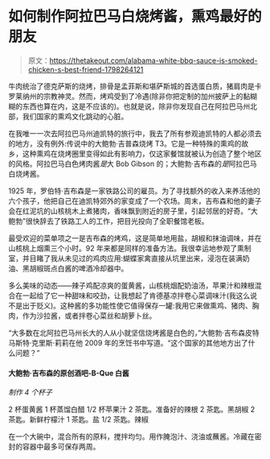 # 如何制作阿拉巴马白烧烤酱，熏鸡最好的朋友

> 原文：<https://thetakeout.com/alabama-white-bbq-sauce-is-smoked-chicken-s-best-friend-1798264121>

牛肉统治了德克萨斯的烧烤，排骨是孟菲斯和堪萨斯城的首选蛋白质，猪肩肉是卡罗莱纳州的宗教神灵。然而，烤鸡受到了冷遇(除非你把定制的加州披萨上的黏糊糊的东西也算在内，这是不应该的)。也就是说，除非你发现自己在阿拉巴马州北部，我们国家的熏鸡文化跳动的心脏。



在我唯一一次去阿拉巴马州迪凯特的旅行中，我去了所有参观迪凯特的人都必须去的地方，没有例外:传说中的大鲍勃·吉普森烧烤 T3。它是一种特殊的熏鸡的故乡，这种熏鸡在烧烤圈里变得如此有影响力，仅这家餐馆就被认为创造了整个地区的风格。阿拉巴马白色烤肉酱*是*大 Bob Gibson 的；大鲍勃·吉布森的*是*阿拉巴马白烧烤酱。

1925 年，罗伯特·吉布森是一家铁路公司的雇员。为了寻找额外的收入来养活他的六个孩子，他把自己在迪凯特郊外的家变成了一个农场。周末，吉布森和他的妻子会在红泥坑的山核桃木上煮猪肉，香味飘到附近的房子里，引起邻居的好奇。“大鲍勃”很快辞去了铁路工人的工作，把目光投向了全职餐馆老板。

最受欢迎的菜单项之一是吉布森的烤鸡，这是简单地用盐，胡椒和抹油调味，并在山核桃上烟熏三个小时。92 年来都是同样的准备方法。我很幸运地参观了熏制室，并目睹了我从未见过的鸡肉应用:蝴蝶家禽直接从坑里出来，浸泡在装满奶油、黑胡椒斑点白酱的啤酒冷却器中。

多么美味的动态——辣子鸡配凉爽的蛋黄酱，山核桃烟配奶油汤，苹果汁和辣根混合在一起给了它一种甜味和咬劲，让我想起了肯德基凉拌卷心菜调味汁(我这么说不是出于贬义)。这种酱的多功能性使它值得保存一罐:我用它来做熏鸡、猪肉、胸肉，作为沙拉酱，或者拌卷心菜丝和胡萝卜丝。

“大多数在北阿拉巴马州长大的人从小就坚信烧烤酱是白色的，”大鲍勃·吉布森皮特马斯特·克里斯·莉莉在他 2009 年的烹饪书中写道。“这个国家的其他地方出了什么问题？”

#### 大鲍勃·吉布森的原创酒吧-B-Que 白酱

*制作 4 个杯子*

2 杯蛋黄酱
1 杯蒸馏白醋
1/2 杯苹果汁
2 茶匙。准备好的辣根
2 茶匙。黑胡椒
2 茶匙。新鲜柠檬汁
1 茶匙。盐
1/2 茶匙。辣椒

在一个大碗中，混合所有的原料，搅拌均匀。用作腌泡汁、浇油或蘸酱。冷藏在密封的容器中最多可保存两周。